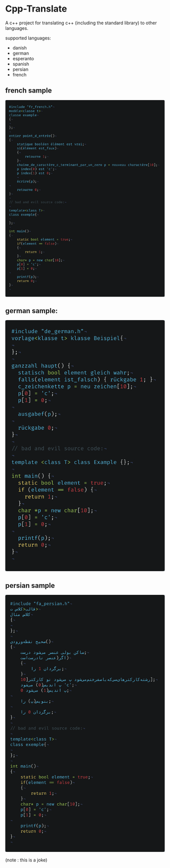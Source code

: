 # Cpp-Translate
A c++ project for translating c++  (including the standard library) to other languages.

supported languages:
- danish
- german 
- esperanto 
- spanish 
- persian 
- french 

## french sample

![french sample](./samples/fr.png)

## german sample:

![german sample](./samples/de.png)

## persian sample

![persion sample](./samples/fa.png)

(note : this is a joke)
